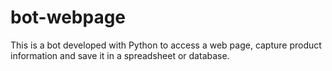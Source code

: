 # bot-webpage
This is a bot developed with Python to access a web page, capture product information and save it in a spreadsheet or database.
